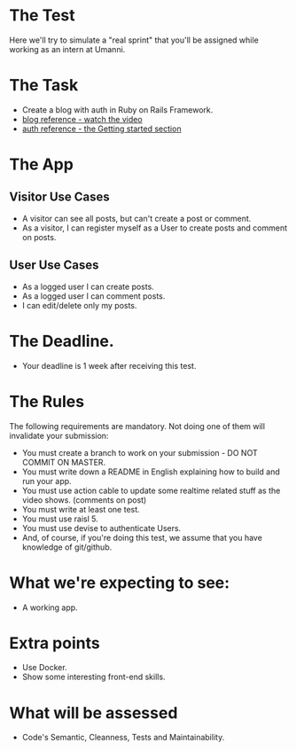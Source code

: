 # The Test
Here we'll try to simulate a "real sprint" that you'll be assigned while working as an intern at Umanni.
# The Task
- Create a blog with auth in Ruby on Rails Framework.
- [blog reference - watch the video](http://rubyonrails.org/)
- [auth reference - the Getting started section](https://github.com/plataformatec/devise#getting-started)
# The App
## Visitor Use Cases
- A visitor can see all posts, but can't create a post or comment.
- As a visitor, I can register myself as a User to create posts and comment on posts.
## User Use Cases
- As a logged user I can create posts.
- As a logged user I can comment posts.
- I can edit/delete only my posts.
# The Deadline.
- Your deadline is 1 week after receiving this test. 
# The Rules
The following requirements are mandatory. Not doing one of them will invalidate your submission:
- You must create a branch to work on your submission - DO NOT COMMIT ON MASTER.
- You must write down a README in English explaining how to build and run your app.
- You must use action cable to update some realtime related stuff as the video shows. (comments on post)
- You must write at least one test.
- You must use raisl 5.
- You must use devise to authenticate Users.
- And, of course, if you're doing this test, we assume that you have knowledge of git/github.
# What we're expecting to see:
- A working app.
# Extra points
- Use Docker.
- Show some interesting front-end skills.
# What will be assessed
- Code's Semantic, Cleanness, Tests and Maintainability.
